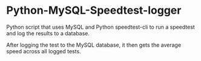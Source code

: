 # Python-MySQL-Speedtest-logger
Python script that uses MySQL and Python speedtest-cli to run a speedtest and log the results to a database.

After logging the test to the MySQL database, it then gets the average speed across all logged tests.
